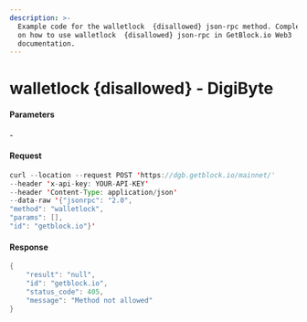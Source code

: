 ```yaml
---
description: >-
  Example code for the walletlock  {disallowed} json-rpc method. Сomplete guide
  on how to use walletlock  {disallowed} json-rpc in GetBlock.io Web3
  documentation.
---
```


# walletlock {disallowed} - DigiByte

#### Parameters

\-

#### Request

```java
curl --location --request POST 'https://dgb.getblock.io/mainnet/' 
--header 'x-api-key: YOUR-API-KEY' 
--header 'Content-Type: application/json' 
--data-raw '{"jsonrpc": "2.0",
"method": "walletlock",
"params": [],
"id": "getblock.io"}'
```

#### Response

```java
{
    "result": "null",
    "id": "getblock.io",
    "status_code": 405,
    "message": "Method not allowed"
}
```

